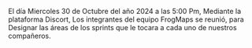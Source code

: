 El día Miercoles 30 de Octubre del año 2024 a las 5:00 Pm, Mediante la plataforma Discort, Los integrantes del equipo FrogMaps se reunió, para Designar las áreas de los sprints que le tocara a cada uno de nuestros compañeros.